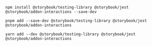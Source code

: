 ```shell renderer="common" language="js" packageManager="npm"
npm install @storybook/testing-library @storybook/jest @storybook/addon-interactions --save-dev
```

```shell renderer="common" language="js" packageManager="pnpm"
pnpm add --save-dev @storybook/testing-library @storybook/jest @storybook/addon-interactions
```

```shell renderer="common" language="js" packageManager="yarn"
yarn add --dev @storybook/testing-library @storybook/jest @storybook/addon-interactions
```

